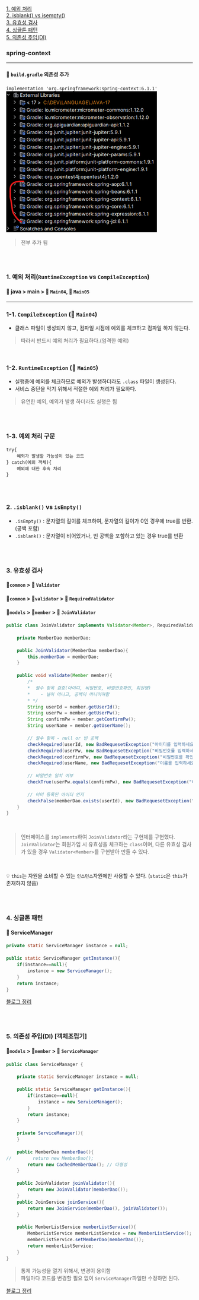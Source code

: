 [1. 예외 처리](#1-예외-처리runtimeexception-vs-compileexception)<br>
[2. isblank() vs isempty()](#2-isblank-vs-isempty)<br>
[3. 유효성 검사](#3-유효성-검사)<br>
[4. 싱글톤 패턴](#4-싱글톤-패턴)<br>
[5. 의존성 주입(DI)](#5-의존성-주입di-객체조립기)<br>


### spring-context
___
#### 💾 `build.gradle` 의존성 추가
`implementation 'org.springframework:spring-context:6.1.1'`
![img.png](img.png)
> 전부 추가 됨

<br>
<br>

### 1. 예외 처리(`RuntimeException` vs `CompileException`)
#### 📂 java > main > 💾 `Main04`, 💾 `Main05`
___
### 1-1. `CompileException` (💾 `Main04`)
 - 클래스 파일이 생성되지 않고, 컴파일 시점에 예외를 체크하고 컴파일 하지 않는다.
> 따라서 반드시 예외 처리가 필요하다.(엄격한 예외)

<br>

### 1-2. `RuntimeException`  (💾 `Main05`)
- 실행중에 예외를 체크하므로 예외가 발생하더라도 `.class` 파일이 생성된다.
- 서비스 중단을 막기 위해서 적절한 예외 처리가 필요하다.
> 유연한 예외, 예외가 발생 하더라도 실행은 됨

<br>
<br>

### 1-3. 예외 처리 구문
```
try{
    예외가 발생할 가능성이 있는 코드
} catch(예외 객체){
    예외에 대한 후속 처리
}
```

<br>
<br>

### 2. `.isblank()` vs `isEmpty()`
- `.isEmpty()` : 문자열의 길이를 체크하여, 문자열의 길이가 0인 경우에 true를 반환.(공백 포함)
- `.isblank()` : 문자열이 비어있거나, 빈 공백을 포함하고 있는 경우 true를 반환

<br>
<br>

### 3. 유효성 검사
#### 📂`common`  > 💾 `Validator`
#### 📂`common`  > 📂`validator` > 💾 `RequiredValidator`
#### 📂`models` > 📂`member` > 💾 `JoinValidator`

```java
public class JoinValidator implements Validator<Member>, RequiredValidator {

    private MemberDao memberDao;

    public JoinValidator(MemberDao memberDao){
        this.memberDao = memberDao;
    }

    public void validate(Member member){
        /*
        *  필수 항목 검증(아이디, 비밀번호, 비밀번호확인, 회원명)
        *    - 널이 아니고, 공백이 아니어야함
        * */
        String userId = member.getUserId();
        String userPw = member.getUserPw();
        String confirmPw = member.getConfirmPw();
        String userName = member.getUserName();

        // 필수 항목 - null or 빈 공백
        checkRequired(userId, new BadRequesetException("아이디를 입력하세요"));
        checkRequired(userPw, new BadRequesetException("비밀번호를 입력하세요"));
        checkRequired(confirmPw, new BadRequesetException("비밀번호를 확인하세요"));
        checkRequired(userName, new BadRequesetException("이름를 입력하세요"));

        // 비밀번호 일치 여부
        checkTrue(userPw.equals(confirmPw), new BadRequesetException("비밀번호가 일치하지 않습니다."));

        // 이미 등록된 아이디 인지
        checkFalse(memberDao.exists(userId), new BadRequesetException("이미 등록된 아이디 입니다."));
    }
}
```
<br>

> 인터페이스를 `implements`하여 `JoinValidator`라는 구현체를 구현했다.
> `JoinValidator`는 회원가입 시 유효성을 체크하는 `class`이며,
> 다른 유효성 검사가 있을 경우 `Validator<Member>`를 구현받아 만들 수 있다.

<br>

💡 `this`는 자원을 소비할 수 있는 `인스턴스`자원에만 사용할 수 있다. (`static`은 `this`가 존재하지 않음)<br>

<br>
<br>

### 4. 싱글톤 패턴
#### 💾 ServiceManager 
```java
private static ServiceManager instance = null;

public static ServiceManager getInstance(){
    if(instance==null){
        instance = new ServiceManager();
    }
    return instance;
}
```



[블로그 정리](https://velog.io/@dani0817/Spring-%EA%B8%B0%EB%B3%B8-%EC%8B%B1%EA%B8%80%ED%86%A4-%EC%BB%A8%ED%85%8C%EC%9D%B4%EB%84%88)

<br>
<br>

### 5. 의존성 주입(DI) [객체조립기]
#### 📂`models`  > 📂`member`  > 💾 `ServiceManager`
```java
public class ServiceManager {

    private static ServiceManager instance = null;

    public static ServiceManager getInstance(){
        if(instance==null){
            instance = new ServiceManager();
        }
        return instance;
    }

    private ServiceManager(){
    }

    public MemberDao memberDao(){
//        return new MemberDao();
        return new CachedMemberDao(); // 다형성
    }

    public JoinValidator joinValidator(){
        return new JoinValidator(memberDao());
    }
    public JoinService joinService(){
        return new JoinService(memberDao(), joinValidator());
    }

    public MemberListService memberListService(){
        MemberListService memberListService = new MemberListService();
        memberListService.setMemberDao(memberDao());
        return memberListService;
    }
}
```
> 통제 가능성을 열기 위해서, 변경이 용이함<br>
> 파일마다 코드를 변경할 필요 없이 `ServiceManager`파일만 수정하면 된다.

[블로그 정리](https://velog.io/@dani0817/Spring-%EA%B8%B0%EB%B3%B8-%EC%BB%B4%ED%8F%AC%EB%84%8C%ED%8A%B8-%EC%8A%A4%EC%BA%94%EA%B3%BC-%EC%9D%98%EC%A1%B4%EA%B4%80%EA%B3%84-%EC%9E%90%EB%8F%99-%EC%A3%BC%EC%9E%85%ED%95%98%EA%B8%B0)